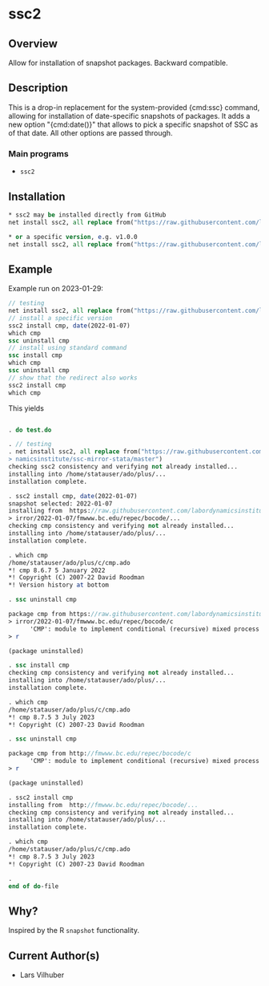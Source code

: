 # ssc2

## Overview

Allow for installation of snapshot packages. Backward compatible.

## Description

This is a drop-in replacement for the system-provided {cmd:ssc} command, allowing for installation of date-specific snapshots of packages.
It adds a new option "{cmd:date()}" that allows to pick a specific snapshot of SSC as of that date.
All other options are passed through.

### Main programs

- `ssc2`

## Installation

```stata
* ssc2 may be installed directly from GitHub
net install ssc2, all replace from("https://raw.githubusercontent.com/labordynamicsinstitute/ssc-mirror-stata/master")
```

```stata
* or a specific version, e.g. v1.0.0
net install ssc2, all replace from("https://raw.githubusercontent.com/labordynamicsinstitute/ssc-mirror-stata/v1.0.0/")
```
## Example

Example run on 2023-01-29:

```stata
// testing
net install ssc2, all replace from("https://raw.githubusercontent.com/labordynamicsinstitute/ssc-mirror-stata/master")
// install a specific version
ssc2 install cmp, date(2022-01-07)
which cmp
ssc uninstall cmp
// install using standard command
ssc install cmp
which cmp
ssc uninstall cmp
// show that the redirect also works
ssc2 install cmp
which cmp
```

This yields

```stata

. do test.do 

. // testing
. net install ssc2, all replace from("https://raw.githubusercontent.com/labordy
> namicsinstitute/ssc-mirror-stata/master")
checking ssc2 consistency and verifying not already installed...
installing into /home/statauser/ado/plus/...
installation complete.

. ssc2 install cmp, date(2022-01-07)
snapshot selected: 2022-01-07
installing from  https://raw.githubusercontent.com/labordynamicsinstitute/ssc-m
> irror/2022-01-07/fmwww.bc.edu/repec/bocode/...
checking cmp consistency and verifying not already installed...
installing into /home/statauser/ado/plus/...
installation complete.

. which cmp
/home/statauser/ado/plus/c/cmp.ado
*! cmp 8.6.7 5 January 2022
*! Copyright (C) 2007-22 David Roodman 
*! Version history at bottom

. ssc uninstall cmp

package cmp from https://raw.githubusercontent.com/labordynamicsinstitute/ssc-m
> irror/2022-01-07/fmwww.bc.edu/repec/bocode/c
      'CMP': module to implement conditional (recursive) mixed process estimato
> r

(package uninstalled)

. ssc install cmp
checking cmp consistency and verifying not already installed...
installing into /home/statauser/ado/plus/...
installation complete.

. which cmp
/home/statauser/ado/plus/c/cmp.ado
*! cmp 8.7.5 3 July 2023
*! Copyright (C) 2007-23 David Roodman 

. ssc uninstall cmp

package cmp from http://fmwww.bc.edu/repec/bocode/c
      'CMP': module to implement conditional (recursive) mixed process estimato
> r

(package uninstalled)

. ssc2 install cmp
installing from  http://fmwww.bc.edu/repec/bocode/...
checking cmp consistency and verifying not already installed...
installing into /home/statauser/ado/plus/...
installation complete.

. which cmp
/home/statauser/ado/plus/c/cmp.ado
*! cmp 8.7.5 3 July 2023
*! Copyright (C) 2007-23 David Roodman 

. 
end of do-file
```

## Why?

Inspired by the R `snapshot` functionality.

## Current Author(s)

 - Lars Vilhuber